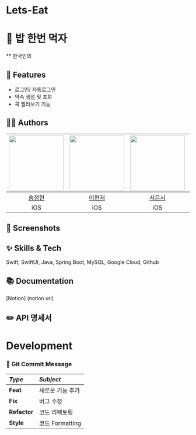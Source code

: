# Lets-Eat

# 🍚  밥 한번 먹자
** 한국인의 

## :pushpin: Features
- 로그인/ 자동로그인
- 약속 생성 및 조회
- 콕 찔러보기 기능

## 🧑‍🚀 Authors

|<img src="https://user-images.githubusercontent.com/110437548/235303233-8d14d639-5c5e-4a4b-8702-2beca90085c8.png" width = "150">|<img src="https://user-images.githubusercontent.com/110437548/235303233-8d14d639-5c5e-4a4b-8702-2beca90085c8.png" width = "150">|<img src="https://user-images.githubusercontent.com/110437548/235303233-8d14d639-5c5e-4a4b-8702-2beca90085c8.png" width = "150">|<img src="https://user-images.githubusercontent.com/110437548/235303233-8d14d639-5c5e-4a4b-8702-2beca90085c8.png" width = "150">|<img src="https://user-images.githubusercontent.com/110437548/235303233-8d14d639-5c5e-4a4b-8702-2beca90085c8.png" width = "150">| <img src="https://user-images.githubusercontent.com/110437548/235303233-8d14d639-5c5e-4a4b-8702-2beca90085c8.png" width = "150"> | <img src="https://user-images.githubusercontent.com/110437548/235303233-8d14d639-5c5e-4a4b-8702-2beca90085c8.png" width = "150"> |
|:-:|:-:|:-:|:-:|:-:|:-:|:-:|
|[송정현](https://github.com/)|[이현재](https://github.com/)|[서은서](https://github.com/)|[이현민](https://github.com/)|[조단현](https://github.com/)|[김성민](https://github.com/)|[이호수](https://github.com/)|
|iOS|iOS|iOS|Backend|Backend|Backend|Backend|


## 📱 Screenshots


## ✨ Skills & Tech
Swift, SwiftUI, Java, Spring Boot, MySQL, Google Cloud, Github


## 📚 Documentation
[Notion] (notion url)

## ✏️ API 명세서


# Development
### 📜 Git Commit Message
|*Type*|*Subject*|
|:---|:---|
|**Feat**|새로운 기능 추가|
|**Fix**|버그 수정|
|**Refactor**|코드 리펙토링|
|**Style**|코드 Formatting|


